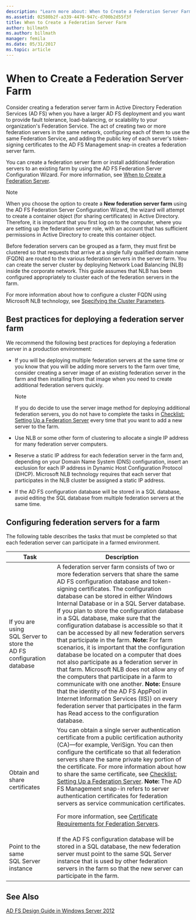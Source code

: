 ```yaml
---
description: "Learn more about: When to Create a Federation Server Farm"
ms.assetid: 02580b2f-a339-4470-947c-d700b2d55f3f
title: When to Create a Federation Server Farm
author: billmath
ms.author: billmath
manager: femila
ms.date: 05/31/2017
ms.topic: article
---
```


# When to Create a Federation Server Farm

Consider creating a federation server farm in Active Directory Federation Services \(AD FS\) when you have a larger AD FS deployment and you want to provide fault tolerance, load\-balancing, or scalability to your organization's Federation Service. The act of creating two or more federation servers in the same network, configuring each of them to use the same Federation Service, and adding the public key of each server's token\-signing certificates to the AD FS Management snap\-in creates a federation server farm.

You can create a federation server farm or install additional federation servers to an existing farm by using the AD FS Federation Server Configuration Wizard. For more information, see [When to Create a Federation Server](When-to-Create-a-Federation-Server.md).

> [!NOTE]
> When you choose the option to create a **New federation server farm** using the AD FS Federation Server Configuration Wizard, the wizard will attempt to create a container object \(for sharing certificates\) in Active Directory. Therefore, it is important that you first log on to the computer, where you are setting up the federation server role, with an account that has sufficient permissions in Active Directory to create this container object.

Before federation servers can be grouped as a farm, they must first be clustered so that requests that arrive at a single fully qualified domain name \(FQDN\) are routed to the various federation servers in the server farm. You can create the server cluster by deploying Network Load Balancing \(NLB\) inside the corporate network. This guide assumes that NLB has been configured appropriately to cluster each of the federation servers in the farm.

For more information about how to configure a cluster FQDN using Microsoft NLB technology, see [Specifying the Cluster Parameters](/previous-versions/windows/it-pro/windows-server-2003/cc781505(v=ws.10)).

## Best practices for deploying a federation server farm
We recommend the following best practices for deploying a federation server in a production environment:

-   If you will be deploying multiple federation servers at the same time or you know that you will be adding more servers to the farm over time, consider creating a server image of an existing federation server in the farm and then installing from that image when you need to create additional federation servers quickly.

    > [!NOTE]
    > If you do decide to use the server image method for deploying additional federation servers, you do not have to complete the tasks in [Checklist: Setting Up a Federation Server](../../ad-fs/deployment/Checklist--Setting-Up-a-Federation-Server.md) every time that you want to add a new server to the farm.

-   Use NLB or some other form of clustering to allocate a single IP address for many federation server computers.

-   Reserve a static IP address for each federation server in the farm and, depending on your Domain Name System \(DNS\) configuration, insert an exclusion for each IP address in Dynamic Host Configuration Protocol \(DHCP\). Microsoft NLB technology requires that each server that participates in the NLB cluster be assigned a static IP address.

-   If the AD FS configuration database will be stored in a SQL database, avoid editing the SQL database from multiple federation servers at the same time.

## Configuring federation servers for a farm
The following table describes the tasks that must be completed so that each federation server can participate in a farmed environment.

|Task|Description|
|--------|---------------|
|If you are using SQL Server to store the AD FS configuration database|A federation server farm consists of two or more federation servers that share the same AD FS configuration database and token\-signing certificates. The configuration database can be stored in either Windows Internal Database or in a SQL Server database. If you plan to store the configuration database in a SQL database, make sure that the configuration database is accessible so that it can be accessed by all new federation servers that participate in the farm. **Note:** For farm scenarios, it is important that the configuration database be located on a computer that does not also participate as a federation server in that farm. Microsoft NLB does not allow any of the computers that participate in a farm to communicate with one another. **Note:** Ensure that the identity of the AD FS AppPool in Internet Information Services \(IIS\)\) on every federation server that participates in the farm has Read access to the configuration database.|
|Obtain and share certificates|You can obtain a single server authentication certificate from a public certification authority \(CA\)—for example, VeriSign. You can then configure the certificate so that all federation servers share the same private key portion of the certificate. For more information about how to share the same certificate, see [Checklist: Setting Up a Federation Server](../../ad-fs/deployment/Checklist--Setting-Up-a-Federation-Server.md). **Note:** The AD FS Management snap\-in refers to server authentication certificates for federation servers as service communication certificates.<p>For more information, see [Certificate Requirements for Federation Servers](Certificate-Requirements-for-Federation-Servers.md).|
|Point to the same SQL Server instance|If the AD FS configuration database will be stored in a SQL database, the new federation server must point to the same SQL Server instance that is used by other federation servers in the farm so that the new server can participate in the farm.|

## See Also
[AD FS Design Guide in Windows Server 2012](AD-FS-Design-Guide-in-Windows-Server-2012.md)
